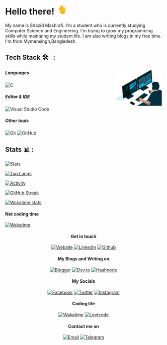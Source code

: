 # Hello there! <img src="https://raw.githubusercontent.com/ShazidMashrafi/ShazidMashrafi/main/Assets/waving-hand.gif" width="30px" height="30px" />

My name is Shazid Mashrafi. I'm a student who is currently studying Computer Science and Engineering. I'm trying to grow my programming skills while maintaing my student life. I am also writing blogs in my free time. I'm from Mymensingh,Bangladesh.

##  Tech Stack 🛠 &nbsp; :

<img alt="Coding" width="30%" src="https://raw.githubusercontent.com/ShazidMashrafi/ShazidMashrafi/main/Assets/coding.gif" align="right"/>

##### Languages
![C](https://img.shields.io/badge/-C-333333?style=flat&logo=C)

##### Editor & IDE
![Visual Studio Code](https://img.shields.io/badge/-Visual%20Studio%20Code-333333?style=flat&logo=visual-studio-code&logoColor=007ACC)


##### Other tools
![Git](https://img.shields.io/badge/-Git-333333?style=flat&logo=git)
![GitHub](https://img.shields.io/badge/-GitHub-333333?style=flat&logo=github)

## Stats &#x1f4ca; :

[![Stats](https://github-readme-stats.vercel.app/api?username=shazidMashrafi&custom_title=Overall&show_icons=true&theme=dark&hide_rank=false&hide_border=true&count_private=true)](https://github.com/ShazidMashrafi)

[![Top Langs](https://github-readme-stats.vercel.app/api/top-langs/?username=ShazidMashrafi&layout=comapct&theme=dark&hide_border=true)](https://github.com/ShazidMashrafi)

[![Activity](https://github-readme-activity-graph.cyclic.app/graph?username=ShazidMashrafi&custom_title=Activty&theme=github-compact&hide_border=true)](https://github.com/ShazidMashrafi)

[![GitHub Streak](https://github-readme-streak-stats.herokuapp.com?user=ShazidMashrafi&theme=github-dark&hide_border=true)](https://github.com/ShazidMashrafi)

[![Wakatime stats](https://github-readme-stats.vercel.app/api/wakatime?username=ShazidMashrafi&custom_title=Wakatime+(Last+7+days)&layout=compact&theme=dark&hide_rank=false&hide_border=true)](https://wakatime.com/@shazidmashrafi)


#### Net coding time
[![Wakatime](https://wakatime.com/badge/user/0a6e89fc-213a-4372-a2b6-d3df86fce603.svg)](https://wakatime.com/@shazidmashrafi)


<div align="center">

#### Get in touch

[![Website](https://img.shields.io/static/v1?label=&message=My+Website&color=black&logoColor=white)](https://shazidmashrafi.com/?target=_blank)
[![Linkedin](https://img.shields.io/static/v1?label=&message=Linkedin&logo=linkedin&color=black&logoColor=blue)](https://www.linkedin.com/in/shazidmashrafi)
[![Github](https://img.shields.io/static/v1?label=&message=Github&logo=github&color=black&logoColor=white)](https://github.com/ShazidMashrafi)

<div/>

#### My Blogs and Writing on

[![Blogger](https://img.shields.io/static/v1?label=&message=Blogger&logo=blogger&color=black&logoColor=orange)](http://blogger.shazidmashrafi.com)
[![Dev.to](https://img.shields.io/static/v1?label=&message=Dev.to&logo=devdotto&color=black)](https://dev.to/shazidmashrafi)
[![Hashnode](https://img.shields.io/static/v1?label=&message=Hashnode&logo=hashnode&color=black&logoColor=blue)](http://blog.shazidmashrafi.com/)

<div/>

#### My Socials

[![Facebook](https://img.shields.io/static/v1?label=&message=Facebook&logo=facebook&color=black&logoColor=blue)](https://www.facebook.com/shazidmashrafi)
[![Twitter](https://img.shields.io/static/v1?label=&message=Twitter&logo=twitter&color=black&logoColor=blue)](https://twitter.com/shazidmashrafi)
[![Instagram](https://img.shields.io/static/v1?label=&message=Instagram&logo=instagram&color=black&logoColor=red)](https://www.instagram.com/shazidmashrafi)

<div/>

#### Coding life

[![Wakatime](https://img.shields.io/static/v1?label=&message=Wakatime&logo=wakatime&color=black&logoColor=green)](https://wakatime.com/@shazidmashrafi)
[![Leetcode](https://img.shields.io/static/v1?label=&message=Leetcode&logo=leetcode&color=black&logoColor=orange)](https://leetcode.com/shazidmashrafi/)

<div/>

#### Contact me on

[![Email](https://img.shields.io/static/v1?label=&message=Email+me&logo=gmail&color=black&logoColor=red)](mailto:shazidmashrafi@gmail.com)
[![Telegram](https://img.shields.io/static/v1?label=&message=Telegram&logo=telegram&color=black&logoColor=blue)](https://t.me/shazidmashrafi)

</div>
